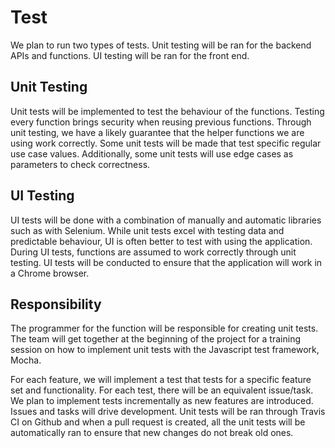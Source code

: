 # Test

We plan to run two types of tests. Unit testing will be ran for the backend APIs and functions. UI testing will be ran for the  front end.

## Unit Testing

Unit tests will be implemented to test the behaviour of the functions. Testing every function brings security when reusing previous functions. Through unit testing, we have a likely guarantee that the helper functions we are using work correctly. Some unit tests will be made that test specific regular use case values. Additionally, some unit tests will use edge cases as parameters to check correctness.

## UI Testing

UI tests will be done with a combination of manually and automatic libraries such as with Selenium. While unit tests excel with testing data and predictable behaviour, UI is often better to test with using the application. During UI tests, functions are assumed to work correctly through unit testing. UI tests will be conducted to ensure that the application will work in a Chrome browser.

## Responsibility

The programmer for the function will be responsible for creating unit tests. The team will get together at the beginning of the project for a training session on how to implement unit tests with the Javascript test framework, Mocha.

For each feature, we will implement a test that tests for a specific feature set and functionality. For each test, there will be an equivalent issue/task. We plan to implement tests incrementally as new features are introduced. Issues and tasks will drive development. Unit tests will be ran through Travis CI on Github and when a pull request is created, all the unit tests will be automatically ran to ensure that new changes do not break old ones.
